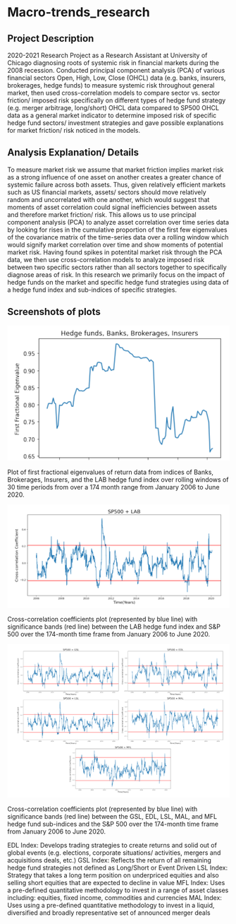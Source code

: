 # Macro-trends_research
## Project Description

2020-2021 Research Project as a Research Assistant at University of Chicago diagnosing roots of systemic risk in financial markets during the 2008 recession.
Conducted principal component analysis (PCA) of various financial sectors Open, High, Low, Close (OHCL) data (e.g. banks, insurers, brokerages, hedge funds)
to measure systemic risk throughout general market, then used cross-correlation models to compare sector vs. sector friction/ imposed risk specifically on
different types of hedge fund strategy (e.g. merger arbitrage, long/short) OHCL data compared to SP500 OHCL data as a general market indicator to determine
imposed risk of specific hedge fund sectors/ investment strategies and gave possible explanations for market friction/ risk noticed in the models.

## Analysis Explanation/ Details

To measure market risk we assume that market friction implies market risk as a strong influence of one asset on another creates a greater chance of systemic failure
across both assets. Thus, given relatively efficient markets such as US financial markets, assets/ sectors should move relatively random and uncorrelated with one
another, which would suggest that moments of asset correlation could signal inefficiencies between assets and therefore market friction/ risk. This allows us to use
principal component analysis (PCA) to analyze asset correlation over time series data by looking for rises in the cumulative proportion of the first few eigenvalues of
the covariance matrix of the time-series data over a rolling window which would signify market correlation over time and show moments of potential market risk. Having
found spikes in potentital market risk through the PCA data, we then use cross-correlation models to analyze imposed risk between two specific sectors rather than all
sectors together to specifically diagnose areas of risk. In this research we primarily focus on the impact of hedge funds on the market and specific hedge fund
strategies using data of a hedge fund index and sub-indices of specific strategies. 

## Screenshots of plots

![plot](./General_financial_market_PCA_plot.png)

Plot of first fractional eigenvalues of return data from indices of Banks, Brokerages, Insurers, and
the LAB hedge fund index over rolling windows of 30 time periods from over a 174 month range from January 2006 to June 2020.

![plot](./Hedge_fund_index_autocorrelation_plot.png)

Cross-correlation coefficients plot (represented by blue line) with significance bands (red line)
between the LAB hedge fund index and S&P 500 over the 174-month time frame from January 2006 to June 2020.


![plot](./Hedge_fund_sub_indices_autocorrelation_plots.png)

Cross-correlation coefficients plot (represented by blue line) with significance bands (red line)
between the GSL, EDL, LSL, MAL, and MFL hedge fund sub-indices and the S&P 500 over the 174-month
time frame from January 2006 to June 2020.

EDL Index: Develops trading strategies to create returns and solid out of global events (e.g. elections,
corporate situations/ activities, mergers and acquisitions deals, etc.)
GSL Index: Reflects the return of all remaining hedge fund strategies not defined as Long/Short or Event
Driven
LSL Index: Strategy that takes a long term position on underpriced equities and also selling short equities
that are expected to decline in value
MFL Index: Uses a pre-defined quantitative methodology to invest in a range of asset classes including:
equities, fixed income, commodities and currencies
MAL Index: Uses using a pre-defined quantitative methodology to invest in a liquid, diversified and
broadly representative set of announced merger deals
